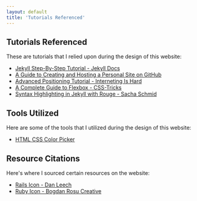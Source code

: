 ```yaml
---
layout: default
title: 'Tutorials Referenced'
---
```


## Tutorials Referenced

These are tutorials that I relied upon during the design of this website:

- [Jekyll Step-By-Step Tutorial - Jekyll Docs](https://jekyllrb.com/docs/step-by-step/01-setup/)
- [A Guide to Creating and Hosting a Personal Site on GitHub](http://jmcglone.com/guides/github-pages/)
- [Advanced Positioning Tutorial - Interneting Is Hard](https://internetingishard.com/html-and-css/advanced-positioning/#pseudo-classes-for-dropdown-menus)
- [A Complete Guide to Flexbox - CSS-Tricks](https://css-tricks.com/snippets/css/a-guide-to-flexbox/)
- [Syntax Highlighting in Jekyll with Rouge - Sacha Schmid](https://sacha.me/articles/jekyll-rouge#using-rouge-in-jekyll-3-on-github-pages)

## Tools Utilized

Here are some of the tools that I utilized during the design of this website:

- [HTML CSS Color Picker](https://www.htmlcsscolor.com/)

## Resource Citations

Here's where I sourced certain resources on the website:

- [Rails Icon - Dan Leech](https://www.iconfinder.com/icons/167695/rails_icon)
- [Ruby Icon - Bogdan Rosu Creative](https://www.iconfinder.com/icons/430094/diamond_ruby_icon)
